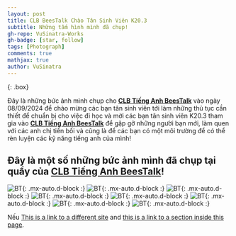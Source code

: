 ```yaml
---
layout: post
title: CLB BeesTalk Chào Tân Sinh Viên K20.3
subtitle: Những tấm hình mình đã chụp!
gh-repo: VuSinatra-Works
gh-badge: [star, follow]
tags: [Photograph]
comments: true
mathjax: true
author: VuSinatra
---
```


{: .box}

Đây là những bức ảnh mình chụp cho **[CLB Tiếng Anh BeesTalk](https://www.facebook.com/beestalkfpoly)** vào ngày 08/09/2024 để chào mừng các bạn tân sinh viên tới làm những thủ tục cần thiết để chuẩn bị cho việc đi học và mời các bạn tân sinh viên K20.3 tham gia vào **[CLB Tiếng Anh BeesTalk](https://www.facebook.com/beestalkfpoly)** để gặp gỡ những người bạn mới, làm quen với các anh chị tiền bối và cũng là để các bạn có một môi trường để có thể rèn luyện các kỹ năng tiếng anh của mình!


## Đây là một số những bức ảnh mình đã chụp tại quầy của **[CLB Tiếng Anh BeesTalk](https://www.facebook.com/beestalkfpoly)**!


![BT](/assets/img/VSP07241.JPG){: .mx-auto.d-block :}
![BT](/assets/img/VSP07213.JPG){: .mx-auto.d-block :}
![BT](/assets/img/VSP07247.JPG){: .mx-auto.d-block :}
![BT](/assets/img/VSP07235.JPG){: .mx-auto.d-block :}
![BT](/assets/img/VSP07260.JPG){: .mx-auto.d-block :}
![BT](/assets/img/VSP07230.JPG){: .mx-auto.d-block :}
![BT](/assets/img/VSP07377.JPG){: .mx-auto.d-block :}
![BT](/assets/img/VSP07236.JPG){: .mx-auto.d-block :}


Nếu [This is a link to a different site](https://deanattali.com/) and [this is a link to a section inside this page](#local-urls).
